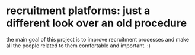 # recruitment platforms: just a different look over an old procedure
the main goal of this project is to improve recruitment processes and make all the people related to them comfortable and important. :)
